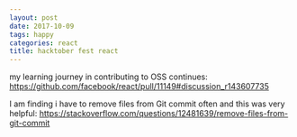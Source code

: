 ```yaml
---
layout: post
date: 2017-10-09
tags: happy
categories: react
title: hacktober fest react
---
```


my learning journey in contributing to OSS continues: <https://github.com/facebook/react/pull/11149#discussion_r143607735>

I am finding i have to remove files from Git commit often and this was very helpful: <https://stackoverflow.com/questions/12481639/remove-files-from-git-commit>
